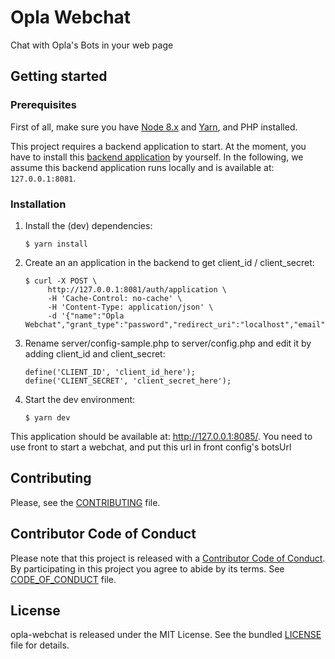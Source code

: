 # Opla Webchat
Chat with Opla's Bots in your web page 

## Getting started

### Prerequisites

First of all, make sure you have [Node 8.x](https://nodejs.org/en/download/) and
[Yarn](https://yarnpkg.com/en/docs/install), and PHP installed.

This project requires a backend application to start. At the moment, you have to
install this [backend application](https://github.com/Opla/backend) by yourself.
In the following, we assume this backend application runs locally and is
available at: `127.0.0.1:8081`.

### Installation

1. Install the (dev) dependencies:

    ```
    $ yarn install
    ```

2. Create an an application in the backend to get client_id / client_secret:

   ```
   $ curl -X POST \
        http://127.0.0.1:8081/auth/application \
        -H 'Cache-Control: no-cache' \
        -H 'Content-Type: application/json' \
        -d '{"name":"Opla Webchat","grant_type":"password","redirect_uri":"localhost","email":"bob@email.com"}'
   ```

4. Rename server/config-sample.php to server/config.php and edit it by adding client_id and client_secret:

    ```
    define('CLIENT_ID', 'client_id_here');
    define('CLIENT_SECRET', 'client_secret_here');
    ```
  
3. Start the dev environment:

    ```
    $ yarn dev
    ```

This application should be available at: http://127.0.0.1:8085/.
You need to use front to start a webchat, and put this url in front config's botsUrl


## Contributing

Please, see the [CONTRIBUTING](CONTRIBUTING.md) file.


## Contributor Code of Conduct

Please note that this project is released with a [Contributor Code of
Conduct](http://contributor-covenant.org/). By participating in this project you
agree to abide by its terms. See [CODE_OF_CONDUCT](CODE_OF_CONDUCT.md) file.


## License

opla-webchat is released under the MIT License. See the bundled
[LICENSE](LICENSE) file for details.